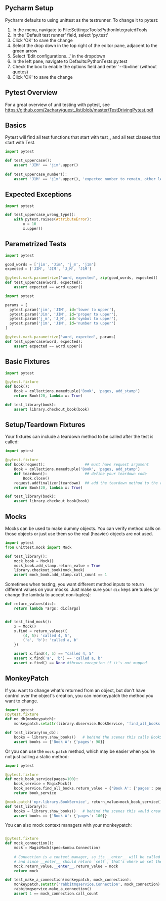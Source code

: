 ## Pycharm Setup ##
Pycharm defaults to using unittest as the testrunner. To change it to pytest:

1. In the menu, navigate to File:Settings:Tools:PythonIntegratedTools
2. In the 'Default test runner' field, select 'py.test'
3. Click 'OK' to save the change
4. Select the drop down in the top right of the editor pane, adjacent to the green arrow
5. Select 'Edit configurations...' in the dropdown
6. In the left pane, navigate to Defaults:PythonTests:py.test
7. Check the box to enable the options field and enter '--tb=line' (without quotes)
8. Click 'OK' to save the change

## Pytest Overview ##
For a great overview of unit testing with pytest, see https://github.com/2achary/guest_list/blob/master/TestDrivingPytest.pdf

## Basics ##
Pytest will find all test functions that start with test_, and all test classes that start with Test.

```python
import pytest

def test_uppercase():
    assert 'JIM' == 'jim'.upper()
    
def test_uppercase_number():
    assert 'J1M' == 'j1m'.upper(), 'expected number to remain, other letters to be uppercase'
```

## Expected Exceptions ##
```python
import pytest

def test_uppercase_wrong_type():
    with pytest.raises(AttributeError):
        x = 10
        x.upper()
```

## Parametrized Tests ##
```python
import pytest

good_words = ['jim', 'Jim', 'j_m', 'j1m']
expected = ['JIM', 'JIM', 'J_M', 'J1M']

@pytest.mark.parametrize('word, expected', zip(good_words, expected))
def test_uppercase(word, expected):
    assert expected == word.upper()
```

```python
import pytest

params = [
  pytest.param('jim', 'JIM', id='lower to upper'),
  pytest.param('Jim', 'JIM', id='proper to upper'),
  pytest.param('j_m', 'J_M', id='symbol to upper'),
  pytest.param('j1m', 'J1M', id='number to upper')
]

@pytest.mark.parametrize('word, expected', params)
def test_uppercase(word, expected):
    assert expected == word.upper()
```

## Basic Fixtures ##
```python
import pytest

@pytest.fixture
def book():
    Book = collections.namedtuple('Book', 'pages, add_stamp')
    return Book(20, lambda x: True)

def test_library(book):
    assert library.checkout_book(book)
```

## Setup/Teardown Fixtures ##
Your fixtures can include a teardown method to be called after the test is called:
```python
import pytest

@pytest.fixture
def book(request):                  ## must have request argument
    Book = collections.namedtuple('Book', 'pages, add_stamp')
    def teardown():                 ## define your teardown code
        Book.close()
    request.addfinalizer(teardown)  ## add the teardown method to the request object
    return Book(20, lambda x: True)

def test_library(book):
    assert library.checkout_book(book)
```

## Mocks ##
Mocks can be used to make dummy objects. You can verify method calls on those objects or just use them so the real (heavier) objects are not used.

```python
import pytest
from unittest.mock import Mock

def test_library():
    mock_book = Mock()
    mock_book.add_stamp.return_value = True
    library.checkout_book(mock_book)
    assert mock_book.add_stamp.call_count == 1
```

Sometimes when testing, you want different method inputs to return different values on your mocks. Just make sure your `dic` keys are tuples (or change the lambda to accept non-tuples):
```python
def return_values(dic):
    return lambda *args: dic[args]


def test_find_mock():
    x = Mock()
    x.find = return_values({
        (4, 5): 'called 4, 5',
        ('a', 'b'): 'called a, b'
    })

    assert x.find(4, 5) == "called 4, 5"
    assert x.find('a', 'b') == 'called a, b'
    assert x.find() == None #throws exception if it's not mapped
```

## MonkeyPatch ##
If you want to change what's returned from an object, but don't have control over the object's creation, you can monkeypatch the method you want to change.
```python
import pytest
@pytest.fixture
def no_db(monkeypatch):
    monkeypatch.setattr(library.dbservice.BookService, 'find_all_books', lambda: {'Book A': {'pages': 90}})

def test_library(no_db):
    books = library.show_books()   # behind the scenes this calls BookService.find_all_books()
    assert books == {'Book A': {'pages': 90}}
```

Or you can use the `mock.patch` method, which may be easier when you're not just calling a static method:
```python
import pytest

@pytest.fixture
def mock_book_service(pages=100):
    book_service = MagicMock()
    book_service.find_all_books.return_value = {'Book A': {'pages': pages}}
    return book_service

@mock.patch('npr.library.BookService', return_value=mock_book_service())
def test_library():
    books = library.show_books()   # behind the scenes this would create a BookService and call find_all_books() on it
    assert books == {'Book A': {'pages': 100}}
```

You can also mock context managers with your monkeypatch:
```python

@pytest.fixture
def mock_connection():
    mock = MagicMock(spec=kombu.Connection)
    
    # Connection is a context_manager, so its __enter__ will be called
    # and since __enter__ should return `self`, that's where we set the return value to our mock
    mock.return_value.__enter__.return_value = mock
    return mock

def test_make_a_connection(monkeypatch, mock_connection):
    monkeypatch.setattr('rabbitmqservice.Connection', mock_connection)
    rabbitmqservice.make_a_connection()
    assert 1 == mock_connection.call_count    
```
